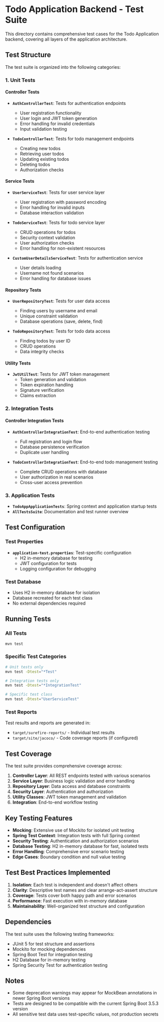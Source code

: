 # Todo Application Backend - Test Suite

This directory contains comprehensive test cases for the Todo Application backend, covering all layers of the application architecture.

## Test Structure

The test suite is organized into the following categories:

### 1. Unit Tests

#### Controller Tests
- **`AuthControllerTest`**: Tests for authentication endpoints
  - User registration functionality
  - User login and JWT token generation
  - Error handling for invalid credentials
  - Input validation testing

- **`TodoControllerTest`**: Tests for todo management endpoints
  - Creating new todos
  - Retrieving user todos
  - Updating existing todos
  - Deleting todos
  - Authorization checks

#### Service Tests
- **`UserServiceTest`**: Tests for user service layer
  - User registration with password encoding
  - Error handling for invalid inputs
  - Database interaction validation

- **`TodoServiceTest`**: Tests for todo service layer
  - CRUD operations for todos
  - Security context validation
  - User authorization checks
  - Error handling for non-existent resources

- **`CustomUserDetailsServiceTest`**: Tests for authentication service
  - User details loading
  - Username not found scenarios
  - Error handling for database issues

#### Repository Tests
- **`UserRepositoryTest`**: Tests for user data access
  - Finding users by username and email
  - Unique constraint validation
  - Database operations (save, delete, find)

- **`TodoRepositoryTest`**: Tests for todo data access
  - Finding todos by user ID
  - CRUD operations
  - Data integrity checks

#### Utility Tests
- **`JwtUtilTest`**: Tests for JWT token management
  - Token generation and validation
  - Token expiration handling
  - Signature verification
  - Claims extraction

### 2. Integration Tests

#### Controller Integration Tests
- **`AuthControllerIntegrationTest`**: End-to-end authentication testing
  - Full registration and login flow
  - Database persistence verification
  - Duplicate user handling

- **`TodoControllerIntegrationTest`**: End-to-end todo management testing
  - Complete CRUD operations with database
  - User authorization in real scenarios
  - Cross-user access prevention

### 3. Application Tests
- **`TodoAppApplicationTests`**: Spring context and application startup tests
- **`AllTestsSuite`**: Documentation and test runner overview

## Test Configuration

### Test Properties
- **`application-test.properties`**: Test-specific configuration
  - H2 in-memory database for testing
  - JWT configuration for tests
  - Logging configuration for debugging

### Test Database
- Uses H2 in-memory database for isolation
- Database recreated for each test class
- No external dependencies required

## Running Tests

### All Tests
```bash
mvn test
```

### Specific Test Categories
```bash
# Unit tests only
mvn test -Dtest="*Test"

# Integration tests only
mvn test -Dtest="*IntegrationTest"

# Specific test class
mvn test -Dtest="UserServiceTest"
```

### Test Reports
Test results and reports are generated in:
- `target/surefire-reports/` - Individual test results
- `target/site/jacoco/` - Code coverage reports (if configured)

## Test Coverage

The test suite provides comprehensive coverage across:

1. **Controller Layer**: All REST endpoints tested with various scenarios
2. **Service Layer**: Business logic validation and error handling
3. **Repository Layer**: Data access and database constraints
4. **Security Layer**: Authentication and authorization
5. **Utility Classes**: JWT token management and validation
6. **Integration**: End-to-end workflow testing

## Key Testing Features

- **Mocking**: Extensive use of Mockito for isolated unit testing
- **Spring Test Context**: Integration tests with full Spring context
- **Security Testing**: Authentication and authorization scenarios
- **Database Testing**: H2 in-memory database for fast, isolated tests
- **Error Handling**: Comprehensive error scenario testing
- **Edge Cases**: Boundary condition and null value testing

## Test Best Practices Implemented

1. **Isolation**: Each test is independent and doesn't affect others
2. **Clarity**: Descriptive test names and clear arrange-act-assert structure
3. **Coverage**: Tests cover both happy path and error scenarios
4. **Performance**: Fast execution with in-memory database
5. **Maintainability**: Well-organized test structure and configuration

## Dependencies

The test suite uses the following testing frameworks:
- JUnit 5 for test structure and assertions
- Mockito for mocking dependencies
- Spring Boot Test for integration testing
- H2 Database for in-memory testing
- Spring Security Test for authentication testing

## Notes

- Some deprecation warnings may appear for MockBean annotations in newer Spring Boot versions
- Tests are designed to be compatible with the current Spring Boot 3.5.3 version
- All sensitive test data uses test-specific values, not production secrets
